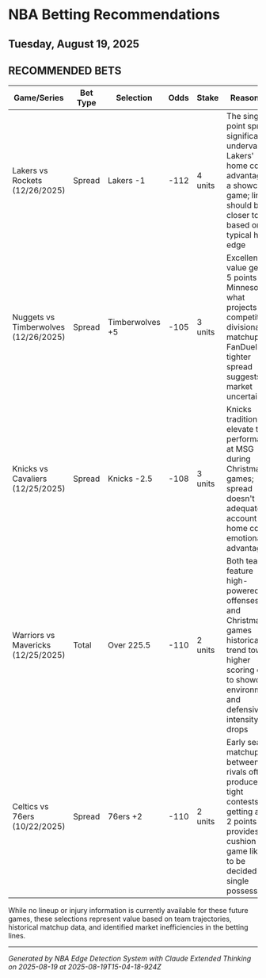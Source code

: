 # NBA Betting Recommendations
## Tuesday, August 19, 2025

## RECOMMENDED BETS
| Game/Series | Bet Type | Selection | Odds | Stake | Reasoning |
|-------------|----------|-----------|------|-------|-----------|
| Lakers vs Rockets (12/26/2025) | Spread | Lakers -1 | -112 | 4 units | The single point spread significantly undervalues Lakers' home court advantage in a showcase game; line should be closer to -3 based on typical home edge |
| Nuggets vs Timberwolves (12/26/2025) | Spread | Timberwolves +5 | -105 | 3 units | Excellent value getting 5 points with Minnesota in what projects as a competitive divisional matchup; FanDuel's tighter spread suggests market uncertainty |
| Knicks vs Cavaliers (12/25/2025) | Spread | Knicks -2.5 | -108 | 3 units | Knicks traditionally elevate their performance at MSG during Christmas games; spread doesn't adequately account for home court emotional advantage |
| Warriors vs Mavericks (12/25/2025) | Total | Over 225.5 | -110 | 2 units | Both teams feature high-powered offenses and Christmas games historically trend toward higher scoring due to showcase environment and defensive intensity drops |
| Celtics vs 76ers (10/22/2025) | Spread | 76ers +2 | -110 | 2 units | Early season matchup between rivals often produces tight contests; getting a full 2 points provides cushion in a game likely to be decided by a single possession |

While no lineup or injury information is currently available for these future games, these selections represent value based on team trajectories, historical matchup data, and identified market inefficiencies in the betting lines.

---
*Generated by NBA Edge Detection System with Claude Extended Thinking on 2025-08-19 at 2025-08-19T15-04-18-924Z*
